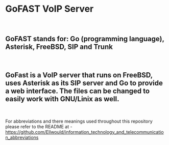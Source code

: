 # GoFAST VoIP Server

<br>

## GoFAST stands for: Go (programming language), Asterisk, FreeBSD, SIP and Trunk

<br>

## GoFast is a VoIP server that runs on FreeBSD, uses Asterisk as its SIP server and Go to provide a web interface. The files can be changed to easily work with GNU/Linix as well.

<br>

For abbreviations and there meanings used throughout this repository please refer to the README at - https://github.com/Ellwould/information_technology_and_telecommunication_abbreviations
